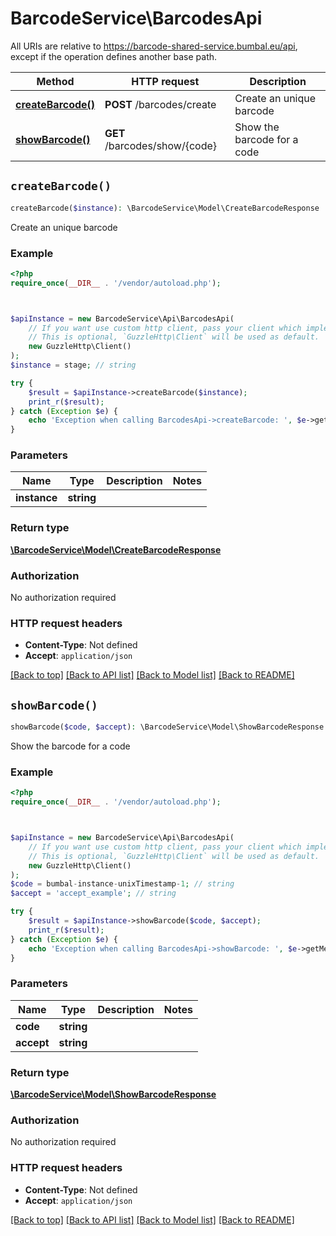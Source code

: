 # BarcodeService\BarcodesApi

All URIs are relative to https://barcode-shared-service.bumbal.eu/api, except if the operation defines another base path.

| Method | HTTP request | Description |
| ------------- | ------------- | ------------- |
| [**createBarcode()**](BarcodesApi.md#createBarcode) | **POST** /barcodes/create | Create an unique barcode |
| [**showBarcode()**](BarcodesApi.md#showBarcode) | **GET** /barcodes/show/{code} | Show the barcode for a code |


## `createBarcode()`

```php
createBarcode($instance): \BarcodeService\Model\CreateBarcodeResponse
```

Create an unique barcode

### Example

```php
<?php
require_once(__DIR__ . '/vendor/autoload.php');



$apiInstance = new BarcodeService\Api\BarcodesApi(
    // If you want use custom http client, pass your client which implements `GuzzleHttp\ClientInterface`.
    // This is optional, `GuzzleHttp\Client` will be used as default.
    new GuzzleHttp\Client()
);
$instance = stage; // string

try {
    $result = $apiInstance->createBarcode($instance);
    print_r($result);
} catch (Exception $e) {
    echo 'Exception when calling BarcodesApi->createBarcode: ', $e->getMessage(), PHP_EOL;
}
```

### Parameters

| Name | Type | Description  | Notes |
| ------------- | ------------- | ------------- | ------------- |
| **instance** | **string**|  | |

### Return type

[**\BarcodeService\Model\CreateBarcodeResponse**](../Model/CreateBarcodeResponse.md)

### Authorization

No authorization required

### HTTP request headers

- **Content-Type**: Not defined
- **Accept**: `application/json`

[[Back to top]](#) [[Back to API list]](../../README.md#endpoints)
[[Back to Model list]](../../README.md#models)
[[Back to README]](../../README.md)

## `showBarcode()`

```php
showBarcode($code, $accept): \BarcodeService\Model\ShowBarcodeResponse
```

Show the barcode for a code

### Example

```php
<?php
require_once(__DIR__ . '/vendor/autoload.php');



$apiInstance = new BarcodeService\Api\BarcodesApi(
    // If you want use custom http client, pass your client which implements `GuzzleHttp\ClientInterface`.
    // This is optional, `GuzzleHttp\Client` will be used as default.
    new GuzzleHttp\Client()
);
$code = bumbal-instance-unixTimestamp-1; // string
$accept = 'accept_example'; // string

try {
    $result = $apiInstance->showBarcode($code, $accept);
    print_r($result);
} catch (Exception $e) {
    echo 'Exception when calling BarcodesApi->showBarcode: ', $e->getMessage(), PHP_EOL;
}
```

### Parameters

| Name | Type | Description  | Notes |
| ------------- | ------------- | ------------- | ------------- |
| **code** | **string**|  | |
| **accept** | **string**|  | |

### Return type

[**\BarcodeService\Model\ShowBarcodeResponse**](../Model/ShowBarcodeResponse.md)

### Authorization

No authorization required

### HTTP request headers

- **Content-Type**: Not defined
- **Accept**: `application/json`

[[Back to top]](#) [[Back to API list]](../../README.md#endpoints)
[[Back to Model list]](../../README.md#models)
[[Back to README]](../../README.md)
